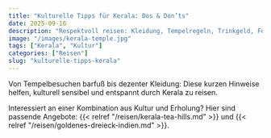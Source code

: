 ```yaml
---
title: "Kulturelle Tipps für Kerala: Dos & Don’ts"
date: 2025-09-16
description: "Respektvoll reisen: Kleidung, Tempelregeln, Trinkgeld, Feiertage in Kerala."
image: "/images/kerala-temple.jpg"
tags: ["Kerala", "Kultur"]
categories: ["Reisen"]
slug: "kulturelle-tipps-kerala"
---
```


Von Tempelbesuchen barfuß bis dezenter Kleidung: Diese kurzen Hinweise helfen, kulturell sensibel und entspannt durch Kerala zu reisen.

Interessiert an einer Kombination aus Kultur und Erholung? Hier sind passende Angebote: {{< relref "/reisen/kerala-tea-hills.md" >}} und {{< relref "/reisen/goldenes-dreieck-indien.md" >}}.

